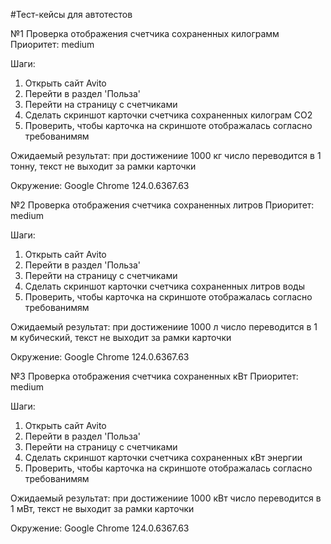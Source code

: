 #Тест-кейсы для автотестов

№1 Проверка отображения счетчика сохраненных килограмм
Приоритет: medium

Шаги:
1. Открыть сайт Avito
2. Перейти в раздел 'Польза'
3. Перейти на страницу с счетчиками
4. Сделать скриншот карточки счетчика сохраненных килограм CO2
5. Проверить, чтобы карточка на скриншоте отображалась согласно требованимям

Ожидаемый результат: при достижениие 1000 кг число переводится в 1 тонну, текст не выходит за рамки карточки

Окружение: Google Chrome 124.0.6367.63

№2 Проверка отображения счетчика сохраненных литров
Приоритет: medium

Шаги:
1. Открыть сайт Avito
2. Перейти в раздел 'Польза'
3. Перейти на страницу с счетчиками
4. Сделать скриншот карточки счетчика сохраненных литров воды
5. Проверить, чтобы карточка на скриншоте отображалась согласно требованимям

Ожидаемый результат: при достижениие 1000 л число переводится в 1 м кубический, текст не выходит за рамки карточки

Окружение: Google Chrome 124.0.6367.63

№3 Проверка отображения счетчика сохраненных кВт
Приоритет: medium

Шаги:
1. Открыть сайт Avito
2. Перейти в раздел 'Польза'
3. Перейти на страницу с счетчиками
4. Сделать скриншот карточки счетчика сохраненных кВт энергии
5. Проверить, чтобы карточка на скриншоте отображалась согласно требованимям

Ожидаемый результат: при достижениие 1000 кВт число переводится в 1 мВт, текст не выходит за рамки карточки

Окружение: Google Chrome 124.0.6367.63